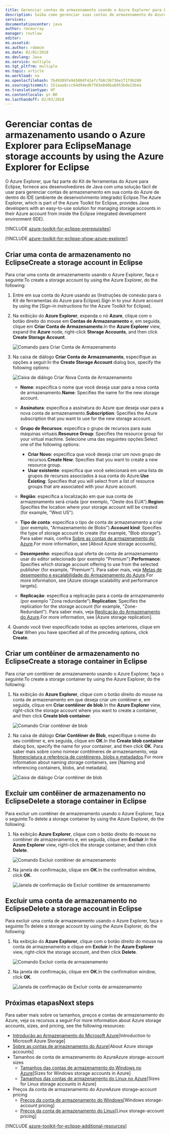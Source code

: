 ```yaml
---
title: Gerenciar contas de armazenamento usando o Azure Explorer para Eclipse
description: Saiba como gerenciar suas contas de armazenamento do Azure usando o Azure Explorer para Eclipse.
services: 
documentationcenter: java
author: rmcmurray
manager: routlaw
editor: 
ms.assetid: 
ms.author: robmcm
ms.date: 02/01/2018
ms.devlang: Java
ms.service: multiple
ms.tgt_pltfrm: multiple
ms.topic: article
ms.workload: na
ms.openlocfilehash: 7b493097e94580df42efcfb8c56736e1f179b280
ms.sourcegitcommit: 151aaa6ccc64d94ed67f03e846bab953bde15b4a
ms.translationtype: HT
ms.contentlocale: pt-BR
ms.lasthandoff: 02/03/2018
---
```

# <a name="manage-storage-accounts-by-using-the-azure-explorer-for-eclipse"></a><span data-ttu-id="2d0fd-103">Gerenciar contas de armazenamento usando o Azure Explorer para Eclipse</span><span class="sxs-lookup"><span data-stu-id="2d0fd-103">Manage storage accounts by using the Azure Explorer for Eclipse</span></span>

<span data-ttu-id="2d0fd-104">O Azure Explorer, que faz parte do Kit de ferramentas do Azure para Eclipse, fornece aos desenvolvedores de Java com uma solução fácil de usar para gerenciar contas de armazenamento em sua conta do Azure de dentro do IDE (ambiente de desenvolvimento integrado) Eclipse.</span><span class="sxs-lookup"><span data-stu-id="2d0fd-104">The Azure Explorer, which is part of the Azure Toolkit for Eclipse, provides Java developers with an easy-to-use solution for managing storage accounts in their Azure account from inside the Eclipse integrated development environment (IDE).</span></span>

[!INCLUDE [azure-toolkit-for-eclipse-prerequisites](../includes/azure-toolkit-for-eclipse-prerequisites.md)]

[!INCLUDE [azure-toolkit-for-eclipse-show-azure-explorer](../includes/azure-toolkit-for-eclipse-show-azure-explorer.md)]

## <a name="create-a-storage-account-in-eclipse"></a><span data-ttu-id="2d0fd-105">Criar uma conta de armazenamento no Eclipse</span><span class="sxs-lookup"><span data-stu-id="2d0fd-105">Create a storage account in Eclipse</span></span>

<span data-ttu-id="2d0fd-106">Para criar uma conta de armazenamento usando o Azure Explorer, faça o seguinte:</span><span class="sxs-lookup"><span data-stu-id="2d0fd-106">To create a storage account by using the Azure Explorer, do the following:</span></span>

1. <span data-ttu-id="2d0fd-107">Entre em sua conta do Azure usando as (Instruções de conexão para o Kit de ferramentas do Azure para Eclipse).</span><span class="sxs-lookup"><span data-stu-id="2d0fd-107">Sign in to your Azure account by using the [Sign-in instructions for the Azure Toolkit for Eclipse].</span></span>

1. <span data-ttu-id="2d0fd-108">Na exibição do **Azure Explorer**, expanda o nó **Azure**, clique com o botão direito do mouse em **Contas de Armazenamento** e, em seguida, clique em **Criar Conta de Armazenamento**.</span><span class="sxs-lookup"><span data-stu-id="2d0fd-108">In the **Azure Explorer** view, expand the **Azure** node, right-click **Storage Accounts**, and then click **Create Storage Account**.</span></span>

   ![Comando para Criar Conta de Armazenamento][CS01]

1. <span data-ttu-id="2d0fd-110">Na caixa de diálogo **Criar Conta de Armazenamento**, especifique as opções a seguir:</span><span class="sxs-lookup"><span data-stu-id="2d0fd-110">In the **Create Storage Account** dialog box, specify the following options:</span></span>

   ![Caixa de diálogo Criar Nova Conta de Armazenamento][CS02]

   * <span data-ttu-id="2d0fd-112">**Nome**: especifica o nome que você deseja usar para a nova conta de armazenamento.</span><span class="sxs-lookup"><span data-stu-id="2d0fd-112">**Name**: Specifies the name for the new storage account.</span></span>

   * <span data-ttu-id="2d0fd-113">**Assinatura**: especifica a assinatura do Azure que deseja usar para a nova conta de armazenamento.</span><span class="sxs-lookup"><span data-stu-id="2d0fd-113">**Subscription**: Specifies the Azure subscription that you want to use for the new storage account.</span></span>

   * <span data-ttu-id="2d0fd-114">**Grupo de Recursos**: especifica o grupo de recursos para suas máquinas virtuais.</span><span class="sxs-lookup"><span data-stu-id="2d0fd-114">**Resource Group**: Specifies the resource group for your virtual machine.</span></span> <span data-ttu-id="2d0fd-115">Selecione uma das seguintes opções:</span><span class="sxs-lookup"><span data-stu-id="2d0fd-115">Select one of the following options:</span></span>
      * <span data-ttu-id="2d0fd-116">**Criar Novo**: especifica que você deseja criar um novo grupo de recursos.</span><span class="sxs-lookup"><span data-stu-id="2d0fd-116">**Create New**: Specifies that you want to create a new resource group.</span></span>
      * <span data-ttu-id="2d0fd-117">**Usar existente**: especifica que você selecionará em uma lista de grupos de recursos associados à sua conta do Azure.</span><span class="sxs-lookup"><span data-stu-id="2d0fd-117">**Use Existing**: Specifies that you will select from a list of resource groups that are associated with your Azure account.</span></span>

   * <span data-ttu-id="2d0fd-118">**Região**: especifica a localização em que sua conta de armazenamento será criada (por exemplo, "Oeste dos EUA").</span><span class="sxs-lookup"><span data-stu-id="2d0fd-118">**Region**: Specifies the location where your storage account will be created (for example, "West US").</span></span>

   * <span data-ttu-id="2d0fd-119">**Tipo de conta**: especifica o tipo de conta de armazenamento a criar (por exemplo, "Armazenamento de Blobs").</span><span class="sxs-lookup"><span data-stu-id="2d0fd-119">**Account kind**: Specifies the type of storage account to create (for example, "Blob storage").</span></span> <span data-ttu-id="2d0fd-120">Para saber mais, confira [Sobre as contas de armazenamento do Azure].</span><span class="sxs-lookup"><span data-stu-id="2d0fd-120">For more information, see [About Azure storage accounts].</span></span>

   * <span data-ttu-id="2d0fd-121">**Desempenho**: especifica qual oferta de conta de armazenamento usar do editor selecionado (por exemplo "Premium").</span><span class="sxs-lookup"><span data-stu-id="2d0fd-121">**Performance**: Specifies which storage account offering to use from the selected publisher (for example, "Premium").</span></span> <span data-ttu-id="2d0fd-122">Para saber mais, veja [Metas de desempenho e escalabilidade do Armazenamento do Azure].</span><span class="sxs-lookup"><span data-stu-id="2d0fd-122">For more information, see [Azure storage scalability and performance targets].</span></span>

   * <span data-ttu-id="2d0fd-123">**Replicação**: especifica a replicação para a conta de armazenamento (por exemplo "Zona redundante").</span><span class="sxs-lookup"><span data-stu-id="2d0fd-123">**Replication**: Specifies the replication for the storage account (for example, "Zone-Redundant").</span></span> <span data-ttu-id="2d0fd-124">Para saber mais, veja [Replicação do Armazenamento do Azure].</span><span class="sxs-lookup"><span data-stu-id="2d0fd-124">For more information, see [Azure storage replication].</span></span>

1. <span data-ttu-id="2d0fd-125">Quando você tiver especificado todas as opções anteriores, clique em **Criar**.</span><span class="sxs-lookup"><span data-stu-id="2d0fd-125">When you have specified all of the preceding options, click **Create**.</span></span>

## <a name="create-a-storage-container-in-eclipse"></a><span data-ttu-id="2d0fd-126">Criar um contêiner de armazenamento no Eclipse</span><span class="sxs-lookup"><span data-stu-id="2d0fd-126">Create a storage container in Eclipse</span></span>

<span data-ttu-id="2d0fd-127">Para criar um contêiner de armazenamento usando o Azure Explorer, faça o seguinte:</span><span class="sxs-lookup"><span data-stu-id="2d0fd-127">To create a storage container by using the Azure Explorer, do the following:</span></span>

1. <span data-ttu-id="2d0fd-128">Na exibição do **Azure Explorer**, clique com o botão direito do mouse na conta de armazenamento em que deseja criar um contêiner e, em seguida, clique em **Criar contêiner de blob**.</span><span class="sxs-lookup"><span data-stu-id="2d0fd-128">In the **Azure Explorer** view, right-click the storage account where you want to create a container, and then click **Create blob container**.</span></span>

   ![Comando Criar contêiner de blob][CC01]

1. <span data-ttu-id="2d0fd-130">Na caixa de diálogo **Criar Contêiner de Blob**, especifique o nome do seu contêiner e, em seguida, clique em **OK**.</span><span class="sxs-lookup"><span data-stu-id="2d0fd-130">In the **Create blob container** dialog box, specify the name for your container, and then click **OK**.</span></span> <span data-ttu-id="2d0fd-131">Para saber mais sobre como nomear contêineres de armazenamento, veja [Nomenclatura e referência de contêineres, blobs e metadados].</span><span class="sxs-lookup"><span data-stu-id="2d0fd-131">For more information about naming storage containers, see [Naming and referencing containers, blobs, and metadata].</span></span>

   ![Caixa de diálogo Criar contêiner de blob][CC02]

## <a name="delete-a-storage-container-in-eclipse"></a><span data-ttu-id="2d0fd-133">Excluir um contêiner de armazenamento no Eclipse</span><span class="sxs-lookup"><span data-stu-id="2d0fd-133">Delete a storage container in Eclipse</span></span>

<span data-ttu-id="2d0fd-134">Para excluir um contêiner de armazenamento usando o Azure Explorer, faça o seguinte:</span><span class="sxs-lookup"><span data-stu-id="2d0fd-134">To delete a storage container by using the Azure Explorer, do the following:</span></span>

1. <span data-ttu-id="2d0fd-135">Na exibição **Azure Explorer**, clique com o botão direito do mouse no contêiner de armazenamento e, em seguida, clique em **Excluir**.</span><span class="sxs-lookup"><span data-stu-id="2d0fd-135">In the **Azure Explorer** view, right-click the storage container, and then click **Delete**.</span></span>

   ![Comando Excluir contêiner de armazenamento][DC01]

1. <span data-ttu-id="2d0fd-137">Na janela de confirmação, clique em **OK**.</span><span class="sxs-lookup"><span data-stu-id="2d0fd-137">In the confirmation window, click **OK**.</span></span>

   ![Janela de confirmação de Excluir contêiner de armazenamento][DC02]

## <a name="delete-a-storage-account-in-eclipse"></a><span data-ttu-id="2d0fd-139">Excluir uma conta de armazenamento no Eclipse</span><span class="sxs-lookup"><span data-stu-id="2d0fd-139">Delete a storage account in Eclipse</span></span>

<span data-ttu-id="2d0fd-140">Para excluir uma conta de armazenamento usando o Azure Explorer, faça o seguinte:</span><span class="sxs-lookup"><span data-stu-id="2d0fd-140">To delete a storage account by using the Azure Explorer, do the following:</span></span>

1. <span data-ttu-id="2d0fd-141">Na exibição do **Azure Explorer**, clique com o botão direito do mouse na conta de armazenamento e clique em **Excluir**.</span><span class="sxs-lookup"><span data-stu-id="2d0fd-141">In the **Azure Explorer** view, right-click the storage account, and then click **Delete**.</span></span>

   ![Comando Excluir conta de armazenamento][DS01]

1. <span data-ttu-id="2d0fd-143">Na janela de confirmação, clique em **OK**.</span><span class="sxs-lookup"><span data-stu-id="2d0fd-143">In the confirmation window, click **OK**.</span></span>

   ![Janela de confirmação de Excluir conta de armazenamento][DS02]

## <a name="next-steps"></a><span data-ttu-id="2d0fd-145">Próximas etapas</span><span class="sxs-lookup"><span data-stu-id="2d0fd-145">Next steps</span></span>

<span data-ttu-id="2d0fd-146">Para saber mais sobre os tamanhos, preços e contas de armazenamento do Azure, veja os recursos a seguir:</span><span class="sxs-lookup"><span data-stu-id="2d0fd-146">For more information about Azure storage accounts, sizes, and pricing, see the following resources:</span></span>

* <span data-ttu-id="2d0fd-147">[Introdução ao Armazenamento do Microsoft Azure]</span><span class="sxs-lookup"><span data-stu-id="2d0fd-147">[Introduction to Microsoft Azure Storage]</span></span>
* <span data-ttu-id="2d0fd-148">[Sobre as contas de armazenamento do Azure]</span><span class="sxs-lookup"><span data-stu-id="2d0fd-148">[About Azure storage accounts]</span></span>
* <span data-ttu-id="2d0fd-149">Tamanhos de conta de armazenamento do Azure</span><span class="sxs-lookup"><span data-stu-id="2d0fd-149">Azure storage-account sizes</span></span>
  * <span data-ttu-id="2d0fd-150">[Tamanhos das contas de armazenamento do Windows no Azure]</span><span class="sxs-lookup"><span data-stu-id="2d0fd-150">[Sizes for Windows storage accounts in Azure]</span></span>
  * <span data-ttu-id="2d0fd-151">[Tamanhos das contas de armazenamento do Linux no Azure]</span><span class="sxs-lookup"><span data-stu-id="2d0fd-151">[Sizes for Linux storage accounts in Azure]</span></span>
* <span data-ttu-id="2d0fd-152">Preços da conta de armazenamento do Azure</span><span class="sxs-lookup"><span data-stu-id="2d0fd-152">Azure storage-account pricing</span></span>
  * <span data-ttu-id="2d0fd-153">[Preços da conta de armazenamento do Windows]</span><span class="sxs-lookup"><span data-stu-id="2d0fd-153">[Windows storage-account pricing]</span></span>
  * <span data-ttu-id="2d0fd-154">[Preços da conta de armazenamento do Linux]</span><span class="sxs-lookup"><span data-stu-id="2d0fd-154">[Linux storage-account pricing]</span></span>

[!INCLUDE [azure-toolkit-for-eclipse-additional-resources](../includes/azure-toolkit-for-eclipse-additional-resources.md)]

<!-- URL List -->

[Introdução ao Armazenamento do Microsoft Azure]: /azure/storage/storage-introduction
[Sobre as contas de armazenamento do Azure]: /azure/storage/storage-create-storage-account
[Replicação do Armazenamento do Azure]: /azure/storage/storage-redundancy
[Metas de desempenho e escalabilidade do Armazenamento do Azure]: /azure/storage/storage-scalability-targets
[Nomenclatura e referência de contêineres, blobs e metadados]: http://go.microsoft.com/fwlink/?LinkId=255555

[Tamanhos das contas de armazenamento do Windows no Azure]: /azure/virtual-machines/virtual-machines-windows-sizes
[Tamanhos das contas de armazenamento do Linux no Azure]: /azure/virtual-machines/virtual-machines-linux-sizes
[Preços da conta de armazenamento do Windows]: /pricing/details/virtual-machines/windows/
[Preços da conta de armazenamento do Linux]: /pricing/details/virtual-machines/linux/

<!-- IMG List -->

[CS01]: media/azure-toolkit-for-eclipse-managing-storage-accounts-using-azure-explorer/CS01.png
[CS02]: media/azure-toolkit-for-eclipse-managing-storage-accounts-using-azure-explorer/CS02.png
[CC01]: media/azure-toolkit-for-eclipse-managing-storage-accounts-using-azure-explorer/CC01.png
[CC02]: media/azure-toolkit-for-eclipse-managing-storage-accounts-using-azure-explorer/CC02.png

[DS01]: media/azure-toolkit-for-eclipse-managing-storage-accounts-using-azure-explorer/DS01.png
[DS02]: media/azure-toolkit-for-eclipse-managing-storage-accounts-using-azure-explorer/DS02.png
[DC01]: media/azure-toolkit-for-eclipse-managing-storage-accounts-using-azure-explorer/DC01.png
[DC02]: media/azure-toolkit-for-eclipse-managing-storage-accounts-using-azure-explorer/DC02.png
